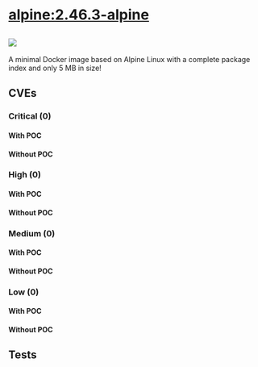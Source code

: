 # [alpine:2.46.3-alpine](https://hub.docker.com/_/alpine?tab=tags)
![](https://img.shields.io/static/v1?label=tag&message=2.46.3-alpine&color=blue)
---
<p>
A minimal Docker image based on Alpine Linux with a complete package index and only 5 MB in size!
</p>

## CVEs
### Critical (0)
#### With POC

#### Without POC


### High (0)
#### With POC

#### Without POC


### Medium (0)
#### With POC

#### Without POC


### Low (0)
#### With POC

#### Without POC


## Tests
